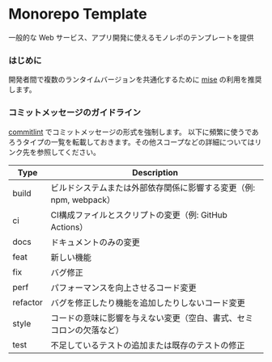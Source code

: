 # Monorepo Template

一般的な Web サービス、アプリ開発に使えるモノレポのテンプレートを提供

### はじめに

開発者間で複数のランタイムバージョンを共通化するために [mise](https://mise.jdx.dev/) の利用を推奨します。

### コミットメッセージのガイドライン

[commitlint](https://github.com/conventional-changelog/commitlint/tree/master/%40commitlint/config-conventional) でコミットメッセージの形式を強制します。
以下に頻繁に使うであろうタイプの一覧を転載しておきます。その他スコープなどの詳細についてはリンク先を参照してください。

| Type     | Description                                                          |
| -------- | -------------------------------------------------------------------- |
| build    | ビルドシステムまたは外部依存関係に影響する変更（例: npm, webpack）   |
| ci       | CI構成ファイルとスクリプトの変更（例: GitHub Actions）               |
| docs     | ドキュメントのみの変更                                               |
| feat     | 新しい機能                                                           |
| fix      | バグ修正                                                             |
| perf     | パフォーマンスを向上させるコード変更                                 |
| refactor | バグを修正したり機能を追加したりしないコード変更                     |
| style    | コードの意味に影響を与えない変更（空白、書式、セミコロンの欠落など） |
| test     | 不足しているテストの追加または既存のテストの修正                     |
